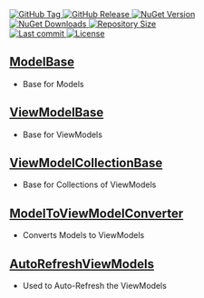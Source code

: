 <a href="https://github.com/TJC-Tools/TJC.MVVM/tags">
  <img alt="GitHub Tag" src="https://img.shields.io/github/v/tag/TJC-Tools/TJC.MVVM?style=for-the-badge&logo=tag&logoColor=white&labelColor=24292f&color=blue" />
</a>

<a href="https://github.com/TJC-Tools/TJC.MVVM/releases/latest">
  <img alt="GitHub Release" src="https://img.shields.io/github/v/release/TJC-Tools/TJC.MVVM?style=for-the-badge&logo=starship&logoColor=D9E0EE&labelColor=302D41&&color=green&include_prerelease&sort=semver" />
</a>

<a href="https://www.nuget.org/packages/TJC.MVVM">
  <img alt="NuGet Version" src="https://img.shields.io/nuget/v/TJC.MVVM?style=for-the-badge&logo=nuget&logoColor=white&labelColor=004880&color=blue" />
</a>

<br/>

<a href="https://www.nuget.org/packages/TJC.MVVM">
  <img alt="NuGet Downloads" src="https://img.shields.io/nuget/dt/TJC.MVVM?style=for-the-badge&logo=nuget&logoColor=white&labelColor=004880&color=yellow" />
</a>

<a href="https://github.com/TJC-Tools/TJC.MVVM">
  <img alt="Repository Size" src="https://img.shields.io/github/repo-size/TJC-Tools/TJC.MVVM?style=for-the-badge&logo=files&logoColor=white&labelColor=24292f&color=orange" />
</a>

<br/>

<a href="https://www.nuget.org/packages/TJC.MVVM">
  <img alt="Last commit" src="https://img.shields.io/github/last-commit/TJC-Tools/TJC.MVVM?style=for-the-badge&logo=git&logoColor=D9E0EE&labelColor=302D41&color=mediumpurple"/>
</a>

<a href="LICENSE">
  <img alt="License" src="https://img.shields.io/github/license/TJC-Tools/TJC.MVVM.svg?style=for-the-badge&logo=balance-scale&logoColor=white&labelColor=333333&color=blueviolet" />
</a>

## [ModelBase](TJC.MVVM/Models/ModelBase.cs)
- Base for Models

## [ViewModelBase](TJC.MVVM/ViewModels/ViewModelBase.cs)
- Base for ViewModels

## [ViewModelCollectionBase](TJC.MVVM/ViewModels/ViewModelCollectionBase.cs)
- Base for Collections of ViewModels

## [ModelToViewModelConverter](TJC.MVVM/Extensions/Conversion/ModelToViewModelConverter.cs)
- Converts Models to ViewModels

## [AutoRefreshViewModels](TJC.MVVM/Extensions/AutoRefreshViewModels.cs)
- Used to Auto-Refresh the ViewModels

